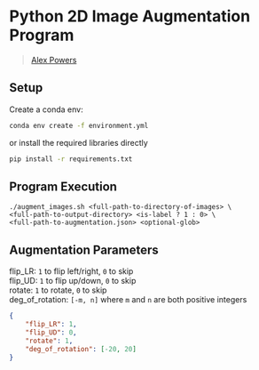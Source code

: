# Python 2D Image Augmentation Program
> [Alex Powers](mailto:alexander-powers@uiowa.edu?subject=[GitHub]%20SINAPSE%20PythonImageAug2D)

## Setup
Create a conda env:
```bash
conda env create -f environment.yml
```
or install the required libraries directly
```bash
pip install -r requirements.txt
```

## Program Execution
```text
./augment_images.sh <full-path-to-directory-of-images> \ 
<full-path-to-output-directory> <is-label ? 1 : 0> \ 
<full-path-to-augmentation.json> <optional-glob>
```

## Augmentation Parameters
flip_LR: `1` to flip left/right, `0` to skip   
flip_UD: `1` to flip up/down, `0` to skip   
rotate: `1` to rotate, `0` to skip   
deg_of_rotation: `[-m, n]` where `m` and `n` are both positive integers   
```json
{
    "flip_LR": 1,
    "flip_UD": 0,
    "rotate": 1,
    "deg_of_rotation": [-20, 20]
}
```